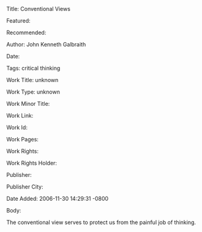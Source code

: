 Title: Conventional Views

Featured: 

Recommended: 

Author: John Kenneth Galbraith

Date: 

Tags: critical thinking

Work Title: unknown

Work Type: unknown

Work Minor Title:  

Work Link: 

Work Id:  

Work Pages:  

Work Rights:  

Work Rights Holder:  

Publisher:  

Publisher City:  

Date Added: 2006-11-30 14:29:31 -0800

Body:

The conventional view serves to protect us from the painful job of thinking.


